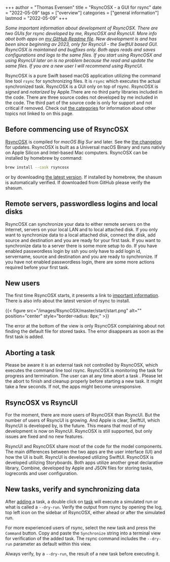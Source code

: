 +++
author = "Thomas Evensen"
title = "RsyncOSX - a GUI for rsync"
date = "2022-05-09"
tags = ["overview"]
categories = ["general information"]
lastmod = "2022-05-09"
+++

*Some important information about development of RsyncOSX. There are two GUIs for rsync developed by me, RsyncOSX and RsyncUI. More info abot both apps on [my GitHub Readme file](https://github.com/rsyncOSX/RsyncOSX). New development is and has been since beginning av 2023, only for RsyncUI - the SwiftUI based GUI. RsyncOSX is maintained and bugfixes only. Both apps reads and saves configurations and logs to the same files. If you start using RsyncOSX and using RsyncUI later on is no problem because the read and update the same files. If you are a new user I will recommend using RsyncUI.*

RsyncOSX is a pure Swift based macOS application utilizing the command line tool `rsync` for synchronizing files. It is `rsync`  which executes the actual synchronized task. RsyncOSX is a GUI only on top of rsync. RsyncOSX is *signed* and *notarized* by Apple.There are no third party libraries included in the code. There are three source codes not developed by me included in the code. The third part of the source code is only for support and not critical if removed. Check out  [the categories](/categories)  for information about other topics not linked to on this page.

## Before commencing use of RsyncOSX

[RsyncOSX](https://github.com/rsyncOSX/RsyncOSX/releases)  is compiled for *macOS Big Sur* and later. See the [the changelog](/post/changelog/) for updates. RsyncOSX is built as a Universal macOS Binary and runs nativly on Apple Silicon and Intel-based Mac computers. RsyncOSX can be installed by homebrew by command:

```bash
brew install --cask rsyncosx
```

or by downloading  [the latest version](https://github.com/rsyncOSX/RsyncOSX/releases). If installed by homebrew, the shasum is automatically verified. If downloaded from GitHub please verify the shasum.

## Remote servers, passwordless logins and local disks

RsyncOSX  can synchronize your data to either remote servers on the Internet, servers on your local LAN and to local attached disk. If you only want to synchronize data to a local attached disk, connect the disk, add source and destination and you are ready for your first task. If you want to synchronize data to a server there is some more setup to do. If you have enabled passwordless login by ssh you only have to add login id, servername, source and destination and you are ready to synchronize. If you have not enabled passwordless login, there are some more actions required before your first task.

## New users

The first time RsyncOSX starts, it presents a link to  [important information](/post/important/). There is also info about the latest version of rsync to install.

{{< figure src="/images/RsyncOSX/master/start/start.png" alt="" position="center" style="border-radius: 8px;" >}}

The error at the bottom of the view is only RsyncOSX complaining about not finding the default file for stored tasks. The error disappears as soon as the first task is added.

## Aborting a task

Please be aware it is an external task not controlled by RsyncOSX, which executes the command line tool rsync. RsyncOSX is monitoring the task for progress and termination. The user can at any time abort a task . Please let the abort to finish and cleanup properly before starting a new task. It might take a few seconds. If not, the apps might become unresponsive.

## RsyncOSX vs RsyncUI

For the moment, there are more users of RsyncOSX than RsyncUI. But the number of users of RsyncUI is growing. And Apple is clear, SwiftUI, which RsyncUI is developed by, is the future. This means that most of my development is now on RsyncUI. RsyncOSX is still supported, but only issues are fixed and no new features.

RsyncUI and RsyncOSX share most of the code for the model components. The main differences between the two apps are the user interface (UI) and how the UI is built. RsyncUI is developed utilizing SwiftUI. RsyncOSX is developed utilizing Storyboards. Both apps utilize another great declarative library, Combine, developed by Apple and JSON files for storing tasks, logrecords and user configuration.

## New tasks, verify and synchronizing data

After  [adding ](/post/addconfigurations/) a task, a double click on [task](/post/singletask/) will execute a simulated run or what is called a `--dry-run`. Verify the output from rsync by opening the log, top left icon on the sidebar of RsyncOSX, either ahead or after the simulated run.

For more experienced users of rsync, select the new task and press the `Command` button. Copy and paste the `Synchronize` string into a terminal view for verification of the added task. The rsync command includes the `--dry-run` parameter as default within this view.

Always verify, by a `--dry-run`, the result of a new task before executing it.
